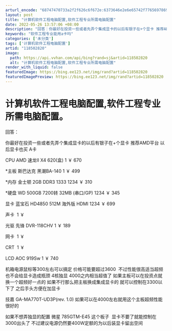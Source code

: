 ```yaml
---
arturl_encode: "68747470733a2f2f626c6f672e:6373646e2e6e65742f77656978696e5f34323330303432342f:61727469636c652f64657461696c732f313138353032383230"
layout: post
title: "计算机软件工程电脑配置,软件工程专业所需电脑配置"
date: 2022-05-26 13:57:06 +08:00
description: "回答：你最好在投资一些或者先弄个集成显卡的以后有银子在+个显卡 推荐AMD平台 以后显卡也买 A卡C"
keywords: "软件工程专业能用a卡吗"
categories: ['未分类']
tags: ['计算机软件工程电脑配置']
artid: "118502820"
image:
  path: https://api.vvhan.com/api/bing?rand=sj&artid=118502820
  alt: "计算机软件工程电脑配置,软件工程专业所需电脑配置"
render_with_liquid: false
featuredImage: https://bing.ee123.net/img/rand?artid=118502820
featuredImagePreview: https://bing.ee123.net/img/rand?artid=118502820
---
```


# 计算机软件工程电脑配置,软件工程专业所需电脑配置。

回答：

你最好在投资一些或者先弄个集成显卡的以后有银子在+个显卡 推荐AMD平台 以后显卡也买 A卡

CPU AMD 速龙II X4 620(盒) 1 ￥ 670

\*主板 斯巴达克 黑潮BA-140 1 ￥ 499

\*内存 金士顿 2GB DDR3 1333 1234 ￥ 310

\*硬盘 WD 500GB 7200转 32MB (串口/GP) 1234 ￥ 345

显卡 蓝宝石 HD4850 512M 海外版 HDMI 1234 ￥ 699

声卡  1 ￥

光驱 先锋 DVR-118CHV 1 ￥ 189

网卡  1 ￥

CRT  1 ￥

LCD AOC 919Sw 1 ￥ 740

机箱电源鼠标等300左右可以搞定 价格可能要超过3600  不过性能很高适当超频也不会给显卡造成瓶颈 4核独显 4000之内相当超值了 如果主板可以在投资点就换一个超频好一点的 如果不行那么把主板换成集成显卡的 就可以控制在3300以下了 之后手头方便在加显卡

技嘉 GA-MA770T-UD3P(rev. 1.0) 如果可以在4000左右就用这个主板超频性能很好的

如果不想弄独显的配置 微星 785GTM-E45 这个板子  显卡不要了就能控制在3000出头了 不过建议电源仍然要400W定额的为以后装显卡留出空间